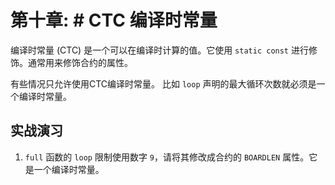 # 第十章: # CTC 编译时常量

编译时常量 (CTC) 是一个可以在编译时计算的值。它使用 `static const` 进行修饰。通常用来修饰合约的属性。

有些情况只允许使用CTC编译时常量。 比如 `loop` 声明的最大循环次数就必须是一个编译时常量。




## 实战演习

1. `full` 函数的 `loop` 限制使用数字 `9`，请将其修改成合约的 `BOARDLEN` 属性。它是一个编译时常量。